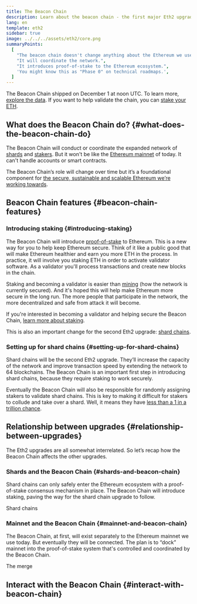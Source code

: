 ```yaml
---
title: The Beacon Chain
description: Learn about the beacon chain - the first major Eth2 upgrade to Ethereum.
lang: en
template: eth2
sidebar: true
image: ../../../assets/eth2/core.png
summaryPoints:
  [
    "The beacon chain doesn't change anything about the Ethereum we use today.",
    "It will coordinate the network.",
    "It introduces proof-of-stake to the Ethereum ecosystem.",
    'You might know this as "Phase 0" on technical roadmaps.',
  ]
---
```


<UpgradeStatus isShipped date="Shipped!">
    The Beacon Chain shipped on December 1 at noon UTC. To learn more, <a href="https://beaconscan.com/">explore the data</a>. If you want to help validate the chain, you can <a href="/eth2/staking/">stake your ETH</a>.
</UpgradeStatus>

## What does the Beacon Chain do? {#what-does-the-beacon-chain-do}

The Beacon Chain will conduct or coordinate the expanded network of [shards](/eth2/shard-chains/) and [stakers](/eth2/staking/). But it won't be like the [Ethereum mainnet](/glossary/#mainnet) of today. It can't handle accounts or smart contracts.

The Beacon Chain’s role will change over time but it’s a foundational component for [the secure, sustainable and scalable Ethereum we’re working towards](/eth2/vision/).

## Beacon Chain features {#beacon-chain-features}

### Introducing staking {#introducing-staking}

The Beacon Chain will introduce [proof-of-stake](/developers/docs/consensus-mechanisms/pos/) to Ethereum. This is a new way for you to help keep Ethereum secure. Think of it like a public good that will make Ethereum healthier and earn you more ETH in the process. In practice, it will involve you staking ETH in order to activate validator software. As a validator you'll process transactions and create new blocks in the chain.

Staking and becoming a validator is easier than [mining](/developers/docs/mining/) (how the network is currently secured). And it's hoped this will help make Ethereum more secure in the long run. The more people that participate in the network, the more decentralized and safe from attack it will become.

<InfoBanner emoji=":money_bag:">
If you're interested in becoming a validator and helping secure the Beacon Chain, <a href="/eth2/staking/">learn more about staking</a>.
</InfoBanner>

This is also an important change for the second Eth2 upgrade: [shard chains](/eth2/shard-chains/).

### Setting up for shard chains {#setting-up-for-shard-chains}

Shard chains will be the second Eth2 upgrade. They’ll increase the capacity of the network and improve transaction speed by extending the network to 64 blockchains. The Beacon Chain is an important first step in introducing shard chains, because they require staking to work securely.

Eventually the Beacon Chain will also be responsible for randomly assigning stakers to validate shard chains. This is key to making it difficult for stakers to collude and take over a shard. Well, it means they have [less than a 1 in a trillion chance](https://medium.com/@chihchengliang/minimum-committee-size-explained-67047111fa20).

## Relationship between upgrades {#relationship-between-upgrades}

The Eth2 upgrades are all somewhat interrelated. So let’s recap how the Beacon Chain affects the other upgrades.

### Shards and the Beacon Chain {#shards-and-beacon-chain}

Shard chains can only safely enter the Ethereum ecosystem with a proof-of-stake consensus mechanism in place. The Beacon Chain will introduce staking, paving the way for the shard chain upgrade to follow.

<ButtonLink to="/eth2/shard-chains/">Shard chains</ButtonLink>

### Mainnet and the Beacon Chain {#mainnet-and-beacon-chain}

The Beacon Chain, at first, will exist separately to the Ethereum mainnet we use today. But eventually they will be connected. The plan is to “dock” mainnet into the proof-of-stake system that's controlled and coordinated by the Beacon Chain.

<ButtonLink to="/eth2/merge/">The merge</ButtonLink>

<Divider />

## Interact with the Beacon Chain {#interact-with-beacon-chain}

<Eth2BeaconChainActions />
